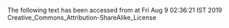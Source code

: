 The following text has been accessed from at Fri Aug 9 02:36:21 IST 2019
Creative_Commons_Attribution-ShareAlike_License
